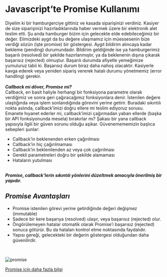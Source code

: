 <h1>Javascript’te Promise Kullanımı</h1>
Diyelim ki bir hamburgerciye gittiniz ve kasada siparişinizi verdiniz. 
Kasiyer de size siparişinizi hazırladıklarında haber vermek üzere bir elektronik alet teslim etti. 
Şu anda hamburger bizim için gelecekte elde edebileceğimiz bir değer. 
Elimizdeki aygıt da bu değere ulaşmamız için müessesenin bize verdiği sözün (işte promise) bir göstergesi. 
Aygıt bildirim alıncaya kadar bekleme (pending) durumundadır. 
Bildirim geldiğinde ise ya hamburgerimiz başarılı (resolved) bir şekilde hazırlanmıştır, ya da beklenenin dışına çıkarak başarısız (rejected) olmuştur. 
Başarılı durumda afiyetle yemeğimize yumuluruz tabii ki. 
Başarısız durum biraz daha nahoş olacaktır. Kasiyerle kavga ederek veya yeniden sipariş vererek hatalı durumu yönetmemiz (error handling) gerekir.
<br><br><b><i>Callback mi döver, Promise mi?</i></b><br>
Callback, en basit haliyle herhangi bir fonksiyona parametre olarak verdiğimiz ve sonra geri çağıracağımız fonksiyonlara denir. 
İstenilen değere ulaştığında veya işlem sonlandığında görevini yerine getirir.
Buradaki sıkıntılı nokta aslında, callback’imizi doğru ellere mi teslim ediyoruz sorusu. 
Emanete hıyanet ederler mi, callback’imizi çağırmadan yaban ellerde (başka bir API fonksiyonunda mesela) bırakırlar mı? 
Şakası bir yana callback yapısıyla ilgili bir güven sorunu olduğu aşikar. Güvenemememizin başlıca sebepleri şunlar:
<ul> 
  <li>Callback’in beklenenden erken çağırılması </li>
  <li>Callback’in hiç çağırılmaması </li>
  <li>Callback’in beklenilenden az veya çok çağırılması </li>
  <li>Gerekli parametreleri doğru bir şekilde alamaması </li>
  <li>Hataların yutulması</li>
</ul><br>
<b><i>Promise, callback’lerin sıkıntılı yönlerini düzeltmek amacıyla önerilmiş bir yapıdır. </i></b>
<br><h2><b><i>Promise Avantaşları</i></b></h2>
<ul>
  <li>Promise istenilen görevi yerine getirdiğinde değeri değişmez (immutable) </li>
  <li>Sadece bir kere başarıya (resolved) ulaşır, veya başarısız (rejected) olur. </li>
  <li>Öngörülemeyen hatalar otomatik olarak Promise’i başarısız (rejected) sonuca götürür. Bu da hataları kontrol etme noktasında faydalıdır. </li>
  <li>Yapısı gereği, gelecekteki bir değerin göstergesi olduğundan daha güvenilirdir.</li>
</ul><br>

![promise](https://user-images.githubusercontent.com/48285856/151676465-ffa4a5df-b905-4209-826d-21866a2f9797.png)

<a href="https://medium.com/codefiction/javascriptte-promise-kullan%C4%B1m%C4%B1-ccca1123989a">Promise için daha fazla bilgi</a>
